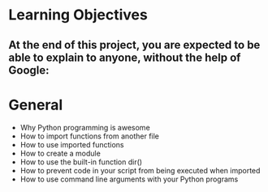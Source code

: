 # Learning Objectives
## At the end of this project, you are expected to be able to explain to anyone, without the help of Google:

# General
* Why Python programming is awesome
* How to import functions from another file
* How to use imported functions
* How to create a module
* How to use the built-in function dir()
* How to prevent code in your script from being executed when imported
* How to use command line arguments with your Python programs
